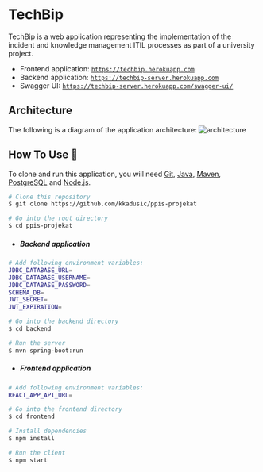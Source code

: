 # TechBip

TechBip is a web application representing the implementation of the incident and knowledge management ITIL processes as part of a university project.

- Frontend application: [`https://techbip.herokuapp.com`](https://techbip.herokuapp.com/) <br>
- Backend application: [`https://techbip-server.herokuapp.com`](https://techbip-server.herokuapp.com/) <br>
- Swagger UI: [`https://techbip-server.herokuapp.com/swagger-ui/`](https://techbip-server.herokuapp.com/swagger-ui/)

## Architecture

The following is a diagram of the application architecture:
![architecture](docs/architecture.png)

## How To Use :wrench:

To clone and run this application, you will need [Git](https://git-scm.com), [Java](https://www.oracle.com/java/technologies/javase-downloads.html),
[Maven](https://maven.apache.org/download.cgi), [PostgreSQL](https://www.postgresql.org/download/) and [Node.js](https://nodejs.org/en/download/).

```bash
# Clone this repository
$ git clone https://github.com/kkadusic/ppis-projekat

# Go into the root directory
$ cd ppis-projekat
```

- ##### Backend application
```bash
# Add following environment variables:
JDBC_DATABASE_URL=
JDBC_DATABASE_USERNAME=
JDBC_DATABASE_PASSWORD=
SCHEMA_DB=
JWT_SECRET=
JWT_EXPIRATION=
```

```bash
# Go into the backend directory
$ cd backend

# Run the server
$ mvn spring-boot:run
```

- ##### Frontend application
```bash
# Add following environment variables:
REACT_APP_API_URL=
```

```bash
# Go into the frontend directory
$ cd frontend

# Install dependencies
$ npm install

# Run the client
$ npm start
```

